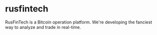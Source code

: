 # rusfintech
RusFinTech is a Bitcoin operation platform. We're developing the fanciest way to analyze and trade in real-time.
